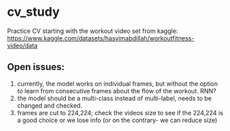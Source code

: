 # cv_study
Practice CV starting with the workout video set from kaggle:
https://www.kaggle.com/datasets/hasyimabdillah/workoutfitness-video/data

## Open issues:
1. currently, the model works on individual frames, but without the option to learn from consecutive frames about the flow of the workout. RNN?
2. the model should be a multi-class instead of multi-label, needs to be changed and checked.
3. frames are cut to 224,224; check the videos size to see if the 224,224 is a good choice or we lose info (or on the contrary- we can reduce size)
